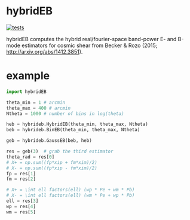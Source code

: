 # hybridEB
[![tests](https://github.com/beckermr/hybrideb/actions/workflows/tests.yml/badge.svg)](https://github.com/beckermr/hybrideb/actions/workflows/tests.yml)

hybridEB computes the hybrid real/fourier-space band-power E- and B-mode estimators for cosmic shear from Becker & Rozo (2015; http://arxiv.org/abs/1412.3851).

# example

```python
import hybridEB

theta_min = 1 # arcmin
theta_max = 400 # arcmin
Ntheta = 1000 # number of bins in log(theta)

heb = hybrideb.HybridEB(theta_min, theta_max, Ntheta)
beb = hybrideb.BinEB(theta_min, theta_max, Ntheta)

geb = hybrideb.GaussEB(beb, heb)

res = geb(3)  # grab the third estimator
theta_rad = res[0]
# X+ = np.sum((fp*xip + fm*xim)/2)
# X- = np.sum((fp*xip - fm*xim)/2)
fp = res[1]
fm = res[2]

# X+ = \int ell factors(ell) (wp * Pe + wm * Pb)
# X- = \int ell factors(ell) (wm * Pe + wp * Pb)
ell = res[3]
wp = res[4]
wm = res[5]
```
